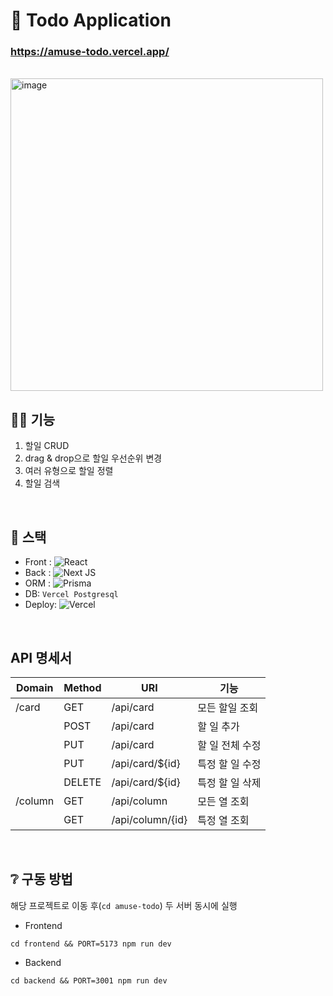 # 💛 Todo Application
### https://amuse-todo.vercel.app/
</br>
<img width="500" alt="image" src="https://github.com/user-attachments/assets/1410893c-c0ad-4f0b-8f82-afe8ecbfd4eb" />


## 🐻‍❄️ 기능
1. 할일 CRUD
2. drag & drop으로 할일 우선순위 변경
3. 여러 유형으로 할일 정렬
4. 할일 검색
</br>

## 🔧 스택
* Front : ![React](https://img.shields.io/badge/react-%2320232a.svg?style=for-the-badge&logo=react&logoColor=%2361DAFB)
* Back : ![Next JS](https://img.shields.io/badge/Next-black?style=for-the-badge&logo=next.js&logoColor=white)
* ORM : ![Prisma](https://img.shields.io/badge/Prisma-3982CE?style=for-the-badge&logo=Prisma&logoColor=white)
* DB: `Vercel Postgresql`
* Deploy: ![Vercel](https://img.shields.io/badge/vercel-%23000000.svg?style=for-the-badge&logo=vercel&logoColor=white)
</br>

## API 명세서

| Domain  | Method | URI | 기능 |
| ------------- | ------------- |  ------------- |  ------------- |
| /card  | GET  | /api/card  | 모든 할일 조회  |
|   | POST  | /api/card  | 할 일 추가  |
|   | PUT  | /api/card  | 할 일 전체 수정  |
|   | PUT  | /api/card/${id}  | 특정 할 일 수정  |
|   | DELETE  | /api/card/${id}  | 특정 할 일 삭제  |
| /column  | GET  | /api/column  | 모든 열 조회  |
|   | GET  | /api/column/{id}  | 특정 열 조회   |

</br>

## ❔ 구동 방법
해당 프로젝트로 이동 후(`cd amuse-todo`) 두 서버 동시에 실행
- Frontend
```
cd frontend && PORT=5173 npm run dev
```
- Backend
```
cd backend && PORT=3001 npm run dev
```

</br>






